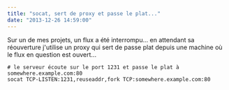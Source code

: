 ```yaml
---
title: "socat, sert de proxy et passe le plat..."
date: "2013-12-26 14:59:00"
---
```

Sur un de mes projets, un flux a été interrompu... en attendant sa réouverture j'utilise un proxy qui sert de passe plat
depuis une machine où le flux en question est ouvert...


```
# le serveur écoute sur le port 1231 et passe le plat à somewhere.example.com:80
socat TCP-LISTEN:1231,reuseaddr,fork TCP:somewhere.example.com:80
```

<div style="height: 0; overflow: hidden;">socat tcp listen reuseaddr fork example proxy</div>
